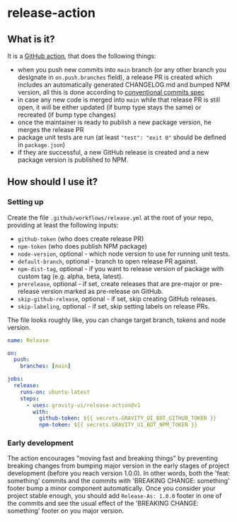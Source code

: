 # release-action

## What is it?
It is a [GitHub action](https://github.com/features/actions), that does the following things:
- when you push new commits into `main` branch (or any other branch you designate in `on.push.branches` field),
  a release PR is created which includes an automatically generated CHANGELOG.md and bumped NPM version, all this is
  done according to [conventional commits spec](https://www.conventionalcommits.org/en/v1.0.0/)
- in case any new code is merged into `main` while that release PR is still open, it will be either updated (if bump
  type stays the same) or recreated (if bump type changes)
- once the maintainer is ready to publish a new package version, he merges the release PR
- package unit tests are run (at least `"test": "exit 0"` should be defined in `package.json`)
- if they are successful, a new GitHub release is created and a new package version is published to NPM.

## How should I use it?

### Setting up
Create the file `.github/workflows/release.yml` at the root of your repo, providing at least the following inputs:
- `github-token` (who does create release PR)
- `npm-token` (who does publish NPM package)
- `node-version`, optional - which node version to use for running unit tests.
- `default-branch`, optional - branch to open release PR against.
- `npm-dist-tag`, optional - if you want to release version of package with custom tag (e.g. alpha, beta, latest).
- `prerelease`, optional - if set, create releases that are pre-major or pre-release version marked as pre-release on GitHub.
- `skip-github-release`, optional - if set, skip creating GitHub releases.
- `skip-labeling`, optional - if set, skip setting labels on release PRs.

The file looks roughly like, you can change target branch, tokens and node version.
```yaml
name: Release

on:
  push:
    branches: [main]

jobs:
  release:
    runs-on: ubuntu-latest
    steps:
      - uses: gravity-ui/release-action@v1
        with:
          github-token: ${{ secrets.GRAVITY_UI_BOT_GITHUB_TOKEN }}
          npm-token: ${{ secrets.GRAVITY_UI_BOT_NPM_TOKEN }}
```

### Early development
The action encourages "moving fast and breaking things" by preventing breaking changes from bumping major version
in the early stages of project development (before you reach version 1.0.0). In other words, both the
'feat: something' commits and the commits with 'BREAKING CHANGE: something' footer bump a minor component
automatically. Once you consider your project stable enough, you should add `Release-As: 1.0.0` footer in one of
the commits and see the usual effect of the 'BREAKING CHANGE: something' footer on you major version.
